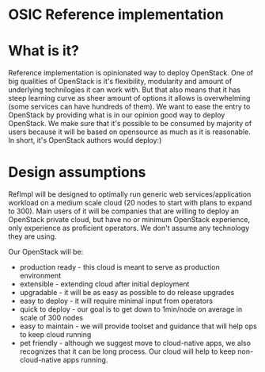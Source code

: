 OSIC Reference implementation
=============================

# What is it?

Reference implementation is opinionated way to deploy OpenStack. One of big
qualities of OpenStack is it's flexibility, modularity and amount of underlying
technilogies it can work with. But that also means that it has steep learning
curve as sheer amount of options it allows is overwhelming (some services can
have hundreds of them). We want to ease the entry to OpenStack by providing
what is in our opinion good way to deploy OpenStack. We make sure that it's
possible to be consumed by majority of users because it will be based on
opensource as much as it is reasonable. In short, it's OpenStack authors would
deploy:)

# Design assumptions

RefImpl will be designed to optimally run generic web services/application
workload on a medium scale cloud (20 nodes to start with plans to expand
to 300). Main users of it will be companies that are willing to deploy an
OpenStack private cloud, but have no or minimum OpenStack experience, only
experience as proficient operators. We don't assume any technology they
are using.

Our OpenStack will be:

* production ready - this cloud is meant to serve as production environment
* extensible - extending cloud after initial deployment
* upgradable - it will be as easy as possible to do release upgrades
* easy to deploy - it will require minimal input from operators
* quick to deploy - our goal is to get down to 1min/node on average in scale of 300 nodes
* easy to maintain - we will provide toolset and guidance that will help ops to keep cloud running
* pet friendly - although we suggest move to cloud-native apps, we also recognizes that it can be long process. Our cloud will help to keep non-cloud-native apps running.
